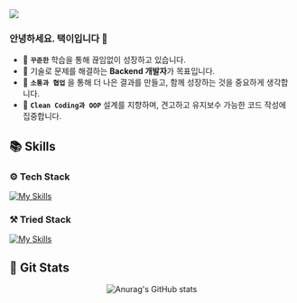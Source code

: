 <img src="https://capsule-render.vercel.app/api?type=venom&color=gradient&customColorList=0,1,7,14,20,24,27)&height=160&fontAlignY=43&descAlignY=64&section=header&text=Taek_2222&desc=Github%20🗂️&animation=fadeIn&fontSize=40&fontColor=FAFAFA&stroke=000000&strokeWidth=0.5"/>

### 안녕하세요. 택이입니다 👋
  - 🌱 **`꾸준한`** 학습을 통해 끊임없이 성장하고 있습니다.
  - 💭 기술로 문제를 해결하는 **Backend 개발자**가 목표입니다.
  - 💬 **`소통과 협업`** 을 통해 더 나은 결과를 만들고, 함께 성장하는 것을 중요하게 생각합니다.
  - 🫧 **`Clean Coding과 OOP`** 설계를 지향하며, 견고하고 유지보수 가능한 코드 작성에 집중합니다.


<h2> 📚 Skills </h2>

<h3> ⚙️ Tech Stack </h3>

[![My Skills](https://skillicons.dev/icons?i=java,spring,mysql,react)](https://skillicons.dev)
  
  
<h3> ⚒️ Tried Stack </h3>

[![My Skills](https://skillicons.dev/icons?i=aws,dynamodb,gcp,jenkins,githubactions,docker,postgres)](https://skillicons.dev)

<h2> 📌 Git Stats </h2>

<div align="center">

![Anurag's GitHub stats](https://github-readme-stats.vercel.app/api?username=taek2222&show_icons=true&theme=tokyonight&hide=stars)

</div>
